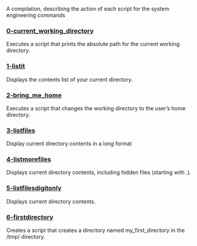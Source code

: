 A compilation, describing the action of each script for the system engineering commands

### [0-current_working_directory](0-current_working_directory)
Executes a script that prints the absolute path for the current working directory.

### [1-listit](1-listit)
Displays the contents list of your current directory.

### [2-bring_me_home](2-bring_me_home)
Executes a script that changes the working directory to the user’s home directory.

### [3-listfiles](3-listfiles)
Display current directory contents in a long format

### [4-listmorefiles](4-listmorefiles)
Displays current directory contents, including hidden files (starting with .).

### [5-listfilesdigitonly](5-listfilesdigitonly)
Displays current directory contents.

### [6-firstdirectory](6-firstdirectory)
Creates a script that creates a directory named my_first_directory in the /tmp/ directory.